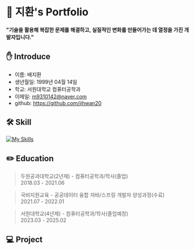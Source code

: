 # 📜 지환's Portfolio

#### "기술을 활용해 복잡한 문제를 해결하고, 실질적인 변화를 만들어가는 데 열정을 가진 개발자입니다."

## ✋ Introduce

  + 이름: 배지환 </br>
  + 생년월일: 1999년 04월 14일 </br>
  + 학교: 서원대학교 컴퓨터공학과  </br>
  + 이메일: m9310142@naver.com </br>
  + github: https://github.com/jihwan20

## 🛠️ Skill

[![My Skills](https://skillicons.dev/icons?i=c,java,mysql,sqlite,spring,androidstudio,aws,bootstrap,css,html,jquery)](https://skillicons.dev)

## ✏️ Education

>두원공과대학교(2년제) - 컴퓨터공학과/학사(졸업) </br>
>2018.03 - 2021.06 </br>

>국비지원교육 -  공공데이터 융합 자바/스프링 개발자 양성과정(수료) </br>
>2021.07 - 2022.01 </br>

>서원대학교(4년제) - 컴퓨터공학과/학사(졸업예정) </br>
>2023.03 - 2025.02

## 💻 Project

